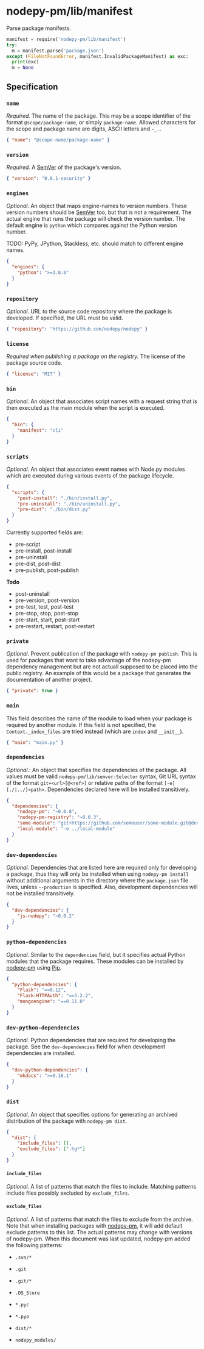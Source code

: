 # nodepy-pm/lib/manifest

Parse package manifests.

```python
manifest = require('nodepy-pm/lib/manifest')
try:
  m = manifest.parse('package.json')
except (FileNotFoundError, manifest.InvalidPackageManifest) as exc:
  print(exc)
  m = None
```

  [SemVer]: http://semver.org/

## Specification

### `name`

*Required.* The name of the package. This may be a scope identifier
of the format `@scope/package-name`, or simply `package-name`. Allowed
characters for the scope and package name are digits, ASCII letters and `-_.`.

```json
{ "name": "@scope-name/package-name" }
```

### `version`

*Required.* A [SemVer] of the package's version.

```json
{ "version": "0.0.1-security" }
```

### `engines`

*Optional.* An object that maps engine-names to version numbers. These version
numbers should be [SemVer] too, but that is not a requirement. The actual
engine that runs the package will check the version number. The default engine
is `python` which compares against the Python version number.

TODO: PyPy, JPython, Stackless, etc. should match to different engine names.

```json
{
  "engines": {
    "python": ">=3.0.0"
  }
}
```

### `repository`

*Optional*. URL to the source code repository where the package is developed.
If specified, the URL must be valid.

```json
{ "repository": "https://github.com/nodepy/nodepy" }
```

### `license`

*Required when publishing a package on the registry.* The license of the
package source code.

```json
{ "license": "MIT" }
```

### `bin`

*Optional.* An object that associates script names with a request string
that is then executed as the main module when the script is executed.

```json
{
  "bin": {
    "manifest": "cli"
  }
}
```

### `scripts`

*Optional.* An object that associates event names with Node.py modules
which are executed during various events of the package lifecycle.

```json
{
  "scripts": {
    "post-install": "./bin/install.py",
    "pre-uninstall": "./bin/uninstall.py",
    "pre-dist": "./bin/dist.py"
  }
}
```

Currently supported fields are:

- pre-script
- pre-install, post-install
- pre-uninstall
- pre-dist, post-dist
- pre-publish, post-publish

__Todo__

- post-uninstall
- pre-version, post-version
- pre-test, test, post-test
- pre-stop, stop, post-stop
- pre-start, start, post-start
- pre-restart, restart, post-restart

### `private`

*Optional*. Prevent publication of the package with `nodepy-pm publish`. This is used
for packages that want to take advantage of the nodepy-pm dependency management but
are not actuall supposed to be placed into the public registry. An example
of this would be a package that generates the documentation of another project.

```json
{ "private": true }
```

### `main`

This field describes the name of the module to load when your package is
required by another module. If this field is not specified, the
`Context._index_files` are tried instead (which are `index` and `__init__`).

```json
{ "main": "main.py" }
```

### `dependencies`

*Optional.*: An object that specifies the dependencies of the package.
All values must be valid `nodepy-pm/lib/semver:Selector` syntax, Git URL syntax
of the format `git+<url>[@<ref>]` or relative paths of the format
`[-e] [./|../]<path>`. Dependencies declared here will be installed
transitively.

```json
{
  "dependencies": {
    "nodepy-pm": "~0.0.8",
    "nodepy-pm-registry": "~0.0.3",
    "some-module": "git+https://github.com/someuser/some-module.git@development",
    "local-module": "-e ../local-module"
  }
}
```

### `dev-dependencies`

*Optional*. Dependencies that are listed here are required only for developing
a package, thus they will only be installed when using `nodepy-pm install` without
additional arguments in the directory where the `package.json` file lives,
unless `--production` is specified. Also, development dependencies will not be
installed transitively.

```json
{
  "dev-dependencies": {
    "js-nodepy": "~0.0.2"
  }
}
```

### `python-dependencies`

*Optional.* Similar to the `dependencies` field, but it specifies actual
Python modules that the package requires. These modules can be installed
by [nodepy-pm] using [Pip].

```json
{
  "python-dependencies": {
    "Flask": "==0.12",
    "Flask-HTTPAuth": "==3.2.2",
    "mongoengine": "==0.11.0"
  }
}
```

### `dev-python-dependencies`

*Optional*. Python dependencies that are required for developing the package.
See the `dev-dependencies` field for when development dependencies are
installed.

```json
{
  "dev-python-dependencies": {
    "mkdocs": ">=0.16.1"
  }
}
```

### `dist`

*Optional*. An object that specifies options for generating an archived
distribution of the package with `nodepy-pm dist`.

```json
{
  "dist": {
    "include_files": [],
    "exclude_files": [".hg*"]
  }
}
```

#### `include_files`

*Optional.* A list of patterns that match the files to include.
Matching patterns include files possibly excluded by `exclude_files`.

#### `exclude_files`

*Optional.* A list of patterns that match the files to exclude from the
archive. Note that when installing packages with [nodepy-pm], it will add
default exclude patterns to this list. The actual patterns may change
with versions of nodepy-pm. When this document was last updated, nodepy-pm added
the following patterns:

- `.svn/*`
- `.git`
- `.git/*`
- `.DS_Store`
- `*.pyc`
- `*.pyo`
- `dist/*`
- `nodepy_modules/`

  [Pip]: https://pypi.python.org/pypi/pip
  [nodepy-pm]: https://github.com/nodepy/nodepy
